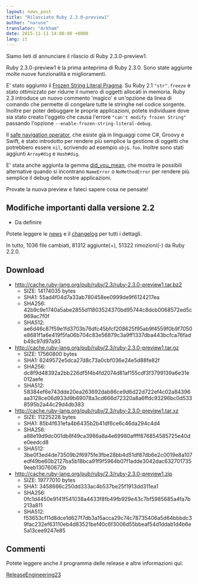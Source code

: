 ```yaml
---
layout: news_post
title: "Rilasciato Ruby 2.3.0-preview1"
author: "naruse"
translator: "Arkham"
date: 2015-11-11 14:00:00 +0000
lang: it
---
```


Siamo lieti di annunciare il rilascio di Ruby 2.3.0-preview1.

Ruby 2.3.0-preview1 è la prima anteprima di Ruby 2.3.0.
Sono state aggiunte molte nuove funzionalità e miglioramenti.

E' stato aggiunto il [Frozen String Literal
Pragma](https://bugs.ruby-lang.org/issues/11473). Su Ruby 2.1 `"str".freeze` è
stato ottimizzato per ridurre il numero di oggetti allocati in memoria. Ruby 2.3
introduce un nuovo commento 'magico' e un'opzione da linea di comando che
permette di congelare tutte le stringhe nel codice sorgente.
Inoltre per poter debuggare le proprie applicazioni, potete individuare dove sia
stato creato l'oggeto che causa l'errore `"can't modify frozen String"` passando
l'opzione `--enable-frozen-string-literal-debug`.

Il [safe navigation operator](https://bugs.ruby-lang.org/issues/11537),
che esiste già in linguaggi come C#, Groovy e Swift, è stato introdotto per
rendere più semplice la gestione di oggetti che potrebbero essere `nil`,
scrivendo ad esempio `obj&.foo`. Inoltre sono stati aggiunti `Array#dig` e
`Hash#dig`.

E' stata anche aggiunta la gemma
[did_you_mean](https://bugs.ruby-lang.org/issues/11252), che mostra le possibili
alternative quando si incontrano `NameError` o `NoMethodError` per rendere più
semplice il debug delle nostre applicazioni.

Provate la nuova preview e fateci sapere cosa ne pensate!

## Modifiche importanti dalla versione 2.2

* Da definire

Potete leggere le [news](https://github.com/ruby/ruby/blob/v2_3_0_preview1/NEWS) e il
[changelog](https://github.com/ruby/ruby/blob/v2_3_0_preview1/ChangeLog) per
tutti i dettagli.

In tutto, 1036 file cambiati, 81312 aggiunte(+), 51322 rimozioni(-) da Ruby
2.2.0.

## Download

* <http://cache.ruby-lang.org/pub/ruby/2.3/ruby-2.3.0-preview1.tar.bz2>
  * SIZE:   14174035 bytes
  * SHA1:   55ad4f04d7a33ab780458ee0999de9f6124217ea
  * SHA256: 42b9c9e1740a5abe2855d11803524370bd95744c8dcb0068572ed5c969ac7f0f
  * SHA512: ae6d46c87f59e1fd3703b76dfc45bfcf208625f95ab9f4559f0b9f7050e8681f1a6e419f5fa06b704c83e56879c3a9ff1337dba443bcfca76fadb49c97d97a93
* <http://cache.ruby-lang.org/pub/ruby/2.3/ruby-2.3.0-preview1.tar.gz>
  * SIZE:   17560800 bytes
  * SHA1:   6249572e5dca27d8c73a0cbf036e24e5d88fe82f
  * SHA256: dc8f9d48392a2bb226df5f4b4fd2074d81af155cdf3f3799139a6e31e012aefe
  * SHA512: 58384ef6e743dde20ea263692dab86ce9d6d22d722ef4c02a84396aa3128ce06d933d9b69078a3cd666d72320a8a6ffdc93296bc0d5338595b2a44c29d4db383
* <http://cache.ruby-lang.org/pub/ruby/2.3/ruby-2.3.0-preview1.tar.xz>
  * SIZE:   11225228 bytes
  * SHA1:   85b4f631efa4b6435b2b41df6ce6c46da294c4d4
  * SHA256: a88e19d9dc001db8f49ca3986a8a4e69980affff876854585725e40de0eedcd8
  * SHA512: 3be0f3ed4de73509b2f6975fe3fbe28bb4d51df87db6e2c0019e8a107edf49be60b2127ba5b18bca91f9f5964b07f1adde3042dac6327017359eeb130760672b
* <http://cache.ruby-lang.org/pub/ruby/2.3/ruby-2.3.0-preview1.zip>
  * SIZE:   19777010 bytes
  * SHA1:   3458666c250dd333ac4b537be25f1913dd311ea1
  * SHA256: 0fc1d4450e9141f541038a4433f8fb49fb929e43c7bf5985685a4fa7b213a811
  * SHA512: f53653cf11d8dce1d627f7db3a15acca29c74c78735406a5d64bbbdc39fac232ef63110eb4d83521bef40c6f3006d55bbeaf54d1ddab1d4b6e5a13cee9247e85

## Commenti

Potete leggere anche il programma delle release e altre informazioni qui:

[ReleaseEngineering23](http://bugs.ruby-lang.org/projects/ruby-trunk/wiki/ReleaseEngineering23)
